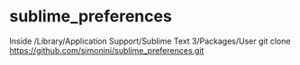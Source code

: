 sublime_preferences
===================

Inside /Library/Application Support/Sublime Text 3/Packages/User 
    git clone https://github.com/simonini/sublime_preferences.git

